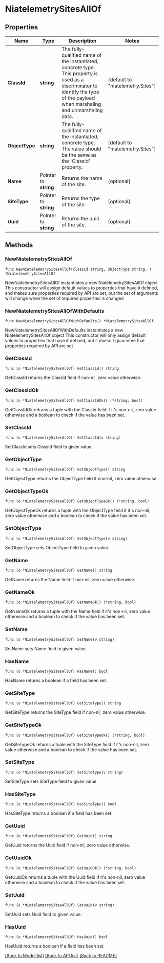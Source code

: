 # NiatelemetrySitesAllOf

## Properties

Name | Type | Description | Notes
------------ | ------------- | ------------- | -------------
**ClassId** | **string** | The fully-qualified name of the instantiated, concrete type. This property is used as a discriminator to identify the type of the payload when marshaling and unmarshaling data. | [default to "niatelemetry.Sites"]
**ObjectType** | **string** | The fully-qualified name of the instantiated, concrete type. The value should be the same as the &#39;ClassId&#39; property. | [default to "niatelemetry.Sites"]
**Name** | Pointer to **string** | Returns the name of the site. | [optional] 
**SiteType** | Pointer to **string** | Returns the type of the site. | [optional] 
**Uuid** | Pointer to **string** | Returns the uuid of the site. | [optional] 

## Methods

### NewNiatelemetrySitesAllOf

`func NewNiatelemetrySitesAllOf(classId string, objectType string, ) *NiatelemetrySitesAllOf`

NewNiatelemetrySitesAllOf instantiates a new NiatelemetrySitesAllOf object
This constructor will assign default values to properties that have it defined,
and makes sure properties required by API are set, but the set of arguments
will change when the set of required properties is changed

### NewNiatelemetrySitesAllOfWithDefaults

`func NewNiatelemetrySitesAllOfWithDefaults() *NiatelemetrySitesAllOf`

NewNiatelemetrySitesAllOfWithDefaults instantiates a new NiatelemetrySitesAllOf object
This constructor will only assign default values to properties that have it defined,
but it doesn't guarantee that properties required by API are set

### GetClassId

`func (o *NiatelemetrySitesAllOf) GetClassId() string`

GetClassId returns the ClassId field if non-nil, zero value otherwise.

### GetClassIdOk

`func (o *NiatelemetrySitesAllOf) GetClassIdOk() (*string, bool)`

GetClassIdOk returns a tuple with the ClassId field if it's non-nil, zero value otherwise
and a boolean to check if the value has been set.

### SetClassId

`func (o *NiatelemetrySitesAllOf) SetClassId(v string)`

SetClassId sets ClassId field to given value.


### GetObjectType

`func (o *NiatelemetrySitesAllOf) GetObjectType() string`

GetObjectType returns the ObjectType field if non-nil, zero value otherwise.

### GetObjectTypeOk

`func (o *NiatelemetrySitesAllOf) GetObjectTypeOk() (*string, bool)`

GetObjectTypeOk returns a tuple with the ObjectType field if it's non-nil, zero value otherwise
and a boolean to check if the value has been set.

### SetObjectType

`func (o *NiatelemetrySitesAllOf) SetObjectType(v string)`

SetObjectType sets ObjectType field to given value.


### GetName

`func (o *NiatelemetrySitesAllOf) GetName() string`

GetName returns the Name field if non-nil, zero value otherwise.

### GetNameOk

`func (o *NiatelemetrySitesAllOf) GetNameOk() (*string, bool)`

GetNameOk returns a tuple with the Name field if it's non-nil, zero value otherwise
and a boolean to check if the value has been set.

### SetName

`func (o *NiatelemetrySitesAllOf) SetName(v string)`

SetName sets Name field to given value.

### HasName

`func (o *NiatelemetrySitesAllOf) HasName() bool`

HasName returns a boolean if a field has been set.

### GetSiteType

`func (o *NiatelemetrySitesAllOf) GetSiteType() string`

GetSiteType returns the SiteType field if non-nil, zero value otherwise.

### GetSiteTypeOk

`func (o *NiatelemetrySitesAllOf) GetSiteTypeOk() (*string, bool)`

GetSiteTypeOk returns a tuple with the SiteType field if it's non-nil, zero value otherwise
and a boolean to check if the value has been set.

### SetSiteType

`func (o *NiatelemetrySitesAllOf) SetSiteType(v string)`

SetSiteType sets SiteType field to given value.

### HasSiteType

`func (o *NiatelemetrySitesAllOf) HasSiteType() bool`

HasSiteType returns a boolean if a field has been set.

### GetUuid

`func (o *NiatelemetrySitesAllOf) GetUuid() string`

GetUuid returns the Uuid field if non-nil, zero value otherwise.

### GetUuidOk

`func (o *NiatelemetrySitesAllOf) GetUuidOk() (*string, bool)`

GetUuidOk returns a tuple with the Uuid field if it's non-nil, zero value otherwise
and a boolean to check if the value has been set.

### SetUuid

`func (o *NiatelemetrySitesAllOf) SetUuid(v string)`

SetUuid sets Uuid field to given value.

### HasUuid

`func (o *NiatelemetrySitesAllOf) HasUuid() bool`

HasUuid returns a boolean if a field has been set.


[[Back to Model list]](../README.md#documentation-for-models) [[Back to API list]](../README.md#documentation-for-api-endpoints) [[Back to README]](../README.md)


